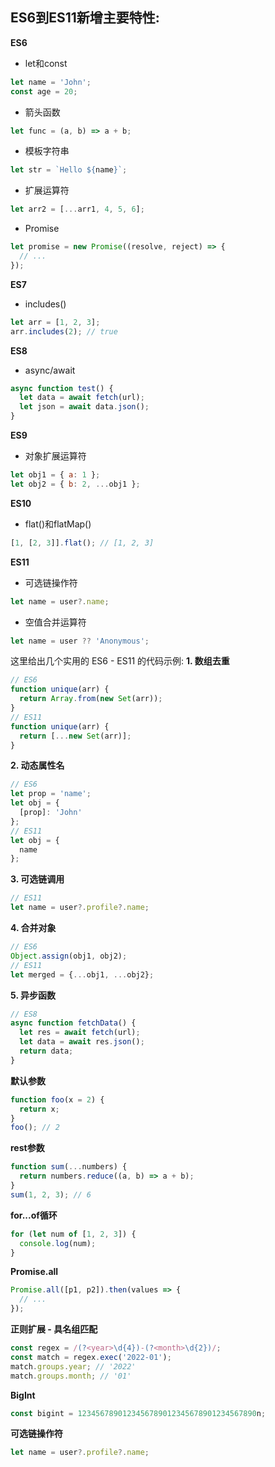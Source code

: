 ## ES6到ES11新增主要特性:

**ES6**

- let和const
```js
let name = 'John';
const age = 20;
```
- 箭头函数
```js 
let func = (a, b) => a + b;
```
- 模板字符串
```js
let str = `Hello ${name}`; 
```
- 扩展运算符
```js
let arr2 = [...arr1, 4, 5, 6];
```
- Promise
```js
let promise = new Promise((resolve, reject) => {
  // ...
});
```
**ES7** 
- includes()
```js
let arr = [1, 2, 3];
arr.includes(2); // true
```
**ES8**
- async/await
```js
async function test() {
  let data = await fetch(url);
  let json = await data.json();
}
```
**ES9**
- 对象扩展运算符
```js
let obj1 = { a: 1 };
let obj2 = { b: 2, ...obj1 }; 
```
**ES10**
- flat()和flatMap()
```js
[1, [2, 3]].flat(); // [1, 2, 3]
```
**ES11** 
- 可选链操作符
```js
let name = user?.name; 
```
- 空值合并运算符
```js
let name = user ?? 'Anonymous';
```
 
 这里给出几个实用的 ES6 - ES11 的代码示例:
**1. 数组去重**

```js
// ES6
function unique(arr) {
  return Array.from(new Set(arr));
}
// ES11
function unique(arr) {
  return [...new Set(arr)];
}
```
**2. 动态属性名**
```js
// ES6
let prop = 'name';
let obj = {
  [prop]: 'John'
};
// ES11
let obj = {
  name
};
```
**3. 可选链调用**
```js
// ES11
let name = user?.profile?.name;
```
**4. 合并对象**
```js 
// ES6
Object.assign(obj1, obj2);
// ES11
let merged = {...obj1, ...obj2};
```
**5. 异步函数**
```js
// ES8
async function fetchData() {
  let res = await fetch(url);
  let data = await res.json();
  return data; 
}
```

**默认参数**

```js
function foo(x = 2) {
  return x; 
}
foo(); // 2
```
**rest参数**
```js 
function sum(...numbers) {
  return numbers.reduce((a, b) => a + b);
}
sum(1, 2, 3); // 6
```
**for...of循环**
```js
for (let num of [1, 2, 3]) {
  console.log(num);
}
```
**Promise.all**
```js
Promise.all([p1, p2]).then(values => {
  // ...
});
```
**正则扩展 - 具名组匹配**
```js
const regex = /(?<year>\d{4})-(?<month>\d{2})/;
const match = regex.exec('2022-01');
match.groups.year; // '2022'
match.groups.month; // '01'
```
**BigInt**
```js
const bigint = 1234567890123456789012345678901234567890n; 
```
**可选链操作符**
```js
let name = user?.profile?.name;
```
